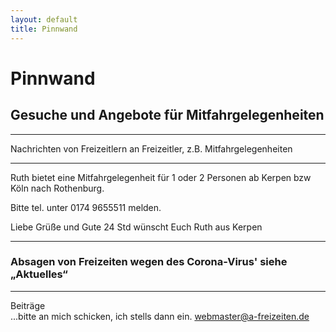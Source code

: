 ```yaml
---
layout: default
title: Pinnwand
---
```

# Pinnwand

## Gesuche und Angebote für Mitfahrgelegenheiten

-----------------------------------------------------------------------

Nachrichten von Freizeitlern an Freizeitler, z.B.
Mitfahrgelegenheiten

----------------------------------------------------------------------

Ruth bietet eine Mitfahrgelegenheit für 1 oder 2 Personen ab Kerpen bzw Köln 
nach Rothenburg.

Bitte tel. unter 0174 9655511 melden.

Liebe Grüße und Gute 24 Std wünscht Euch Ruth aus Kerpen

------------------------------------------------------------------------

### Absagen von Freizeiten wegen des Corona-Virus' siehe „Aktuelles“

-----------------------------------------------------------------------


Beiträge<br>
...bitte an mich schicken, ich stells dann ein.
<webmaster@a-freizeiten.de>

